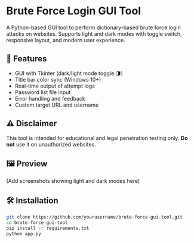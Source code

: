 # Brute Force Login GUI Tool

A Python-based GUI tool to perform dictionary-based brute force login attacks on websites. Supports light and dark modes with toggle switch, responsive layout, and modern user experience.

## 🚀 Features
- GUI with Tkinter (dark/light mode toggle 🌗)
- Title bar color sync (Windows 10+)
- Real-time output of attempt logs
- Password list file input
- Error handling and feedback
- Custom target URL and username

## ⚠️ Disclaimer
This tool is intended for educational and legal penetration testing only. **Do not** use it on unauthorized websites.

## 🖼️ Preview
(Add screenshots showing light and dark modes here)

## 🛠️ Installation
```bash
git clone https://github.com/yourusername/brute-force-gui-tool.git
cd brute-force-gui-tool
pip install -r requirements.txt
python app.py
